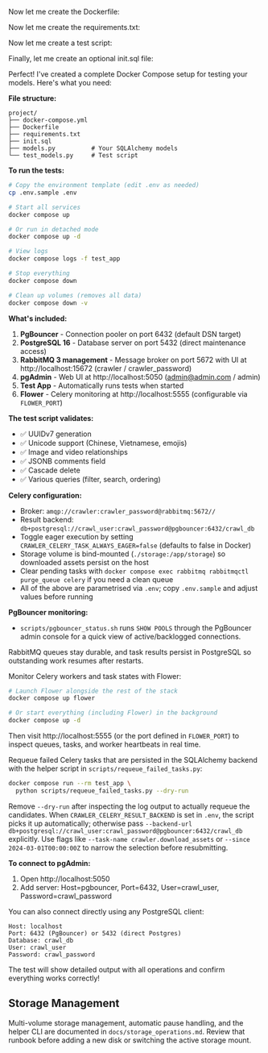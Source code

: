 Now let me create the Dockerfile:

Now let me create the requirements.txt:

Now let me create a test script:

Finally, let me create an optional init.sql file:

Perfect! I've created a complete Docker Compose setup for testing your models. Here's what you need:

**File structure:**
```
project/
├── docker-compose.yml
├── Dockerfile
├── requirements.txt
├── init.sql
├── models.py          # Your SQLAlchemy models
└── test_models.py     # Test script
```

**To run the tests:**

```bash
# Copy the environment template (edit .env as needed)
cp .env.sample .env

# Start all services
docker compose up

# Or run in detached mode
docker compose up -d

# View logs
docker compose logs -f test_app

# Stop everything
docker compose down

# Clean up volumes (removes all data)
docker compose down -v
```

**What's included:**

1. **PgBouncer** - Connection pooler on port 6432 (default DSN target)
2. **PostgreSQL 16** - Database server on port 5432 (direct maintenance access)
3. **RabbitMQ 3 management** - Message broker on port 5672 with UI at http://localhost:15672 (crawler / crawler_password)
4. **pgAdmin** - Web UI at http://localhost:5050 (admin@admin.com / admin)
5. **Test App** - Automatically runs tests when started
6. **Flower** - Celery monitoring at http://localhost:5555 (configurable via `FLOWER_PORT`)

**The test script validates:**
- ✅ UUIDv7 generation
- ✅ Unicode support (Chinese, Vietnamese, emojis)
- ✅ Image and video relationships
- ✅ JSONB comments field
- ✅ Cascade delete
- ✅ Various queries (filter, search, ordering)

**Celery configuration:**
- Broker: `amqp://crawler:crawler_password@rabbitmq:5672//`
- Result backend: `db+postgresql://crawl_user:crawl_password@pgbouncer:6432/crawl_db`
- Toggle eager execution by setting `CRAWLER_CELERY_TASK_ALWAYS_EAGER=false` (defaults to false in Docker)
- Storage volume is bind-mounted (`./storage:/app/storage`) so downloaded assets persist on the host
- Clear pending tasks with `docker compose exec rabbitmq rabbitmqctl purge_queue celery` if you need a clean queue
- All of the above are parametrised via `.env`; copy `.env.sample` and adjust values before running

**PgBouncer monitoring:**
- `scripts/pgbouncer_status.sh` runs `SHOW POOLS` through the PgBouncer admin console for a quick view of active/backlogged connections.

RabbitMQ queues stay durable, and task results persist in PostgreSQL so outstanding work resumes after restarts.

Monitor Celery workers and task states with Flower:

```bash
# Launch Flower alongside the rest of the stack
docker compose up flower

# Or start everything (including Flower) in the background
docker compose up -d
```

Then visit http://localhost:5555 (or the port defined in `FLOWER_PORT`) to inspect queues, tasks, and worker heartbeats in real time.

Requeue failed Celery tasks that are persisted in the SQLAlchemy backend with the helper script in `scripts/requeue_failed_tasks.py`:

```bash
docker compose run --rm test_app \
  python scripts/requeue_failed_tasks.py --dry-run
```

Remove `--dry-run` after inspecting the log output to actually requeue the candidates. When `CRAWLER_CELERY_RESULT_BACKEND` is set in `.env`, the script picks it up automatically; otherwise pass `--backend-url db+postgresql://crawl_user:crawl_password@pgbouncer:6432/crawl_db` explicitly. Use flags like `--task-name crawler.download_assets` or `--since 2024-03-01T00:00:00Z` to narrow the selection before resubmitting.

**To connect to pgAdmin:**
1. Open http://localhost:5050
2. Add server: Host=pgbouncer, Port=6432, User=crawl_user, Password=crawl_password

You can also connect directly using any PostgreSQL client:
```
Host: localhost
Port: 6432 (PgBouncer) or 5432 (direct Postgres)
Database: crawl_db
User: crawl_user
Password: crawl_password
```

The test will show detailed output with all operations and confirm everything works correctly!

## Storage Management

Multi-volume storage management, automatic pause handling, and the helper CLI are
documented in `docs/storage_operations.md`. Review that runbook before adding a
new disk or switching the active storage mount.
